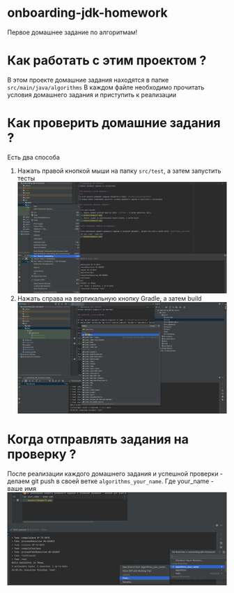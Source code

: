 # onboarding-jdk-homework
Первое домашнее задание по алгоритмам!

Как работать с этим проектом ?
===
В этом проекте домашние задания находятся в папке `src/main/java/algorithms`
В каждом файле необходимо прочитать условия домашнего задания и приступить к реализации

Как проверить домашние задания ?
===
Есть два способа
 1. Нажать правой кнопкой мыши на папку `src/test`, а затем запустить тесты
![](assets/images/1.png)
 2. Нажать справа на вертикальную кнопку Gradle, а затем build
![](assets/images/2.png) 

Когда отправлять задания на проверку ?
==
После реализации каждого домашнего задания и успешной проверки - делаем git push в своей ветке `algorithms_your_name`.
Где your_name - ваше имя
![](assets/images/3.png)